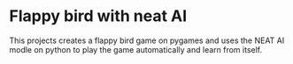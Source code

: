 # Flappy bird with neat AI
This projects creates a flappy bird game on pygames and uses the NEAT AI modle on python to play the game automatically and learn from itself.
